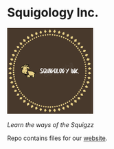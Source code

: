 # Squigology Inc.

![Squiggz LOGO](/static/squilogo.png)

*Learn the ways of the Squigzz*


Repo contains files for our [website](/).
